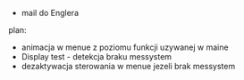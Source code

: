 - mail do Englera


plan:
- animacja w menue z poziomu funkcji uzywanej w maine
- Display test - detekcja braku messystem
- dezaktywacja sterowania w menue jezeli brak messystem